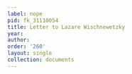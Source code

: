 ```yaml
---
label: nope
pid: fk_31110054
title: Letter to Lazare Wischnewetzky
year: 
author: 
order: '260'
layout: single
collection: documents
---
```

